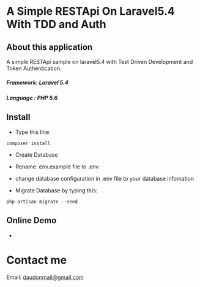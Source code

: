 # A Simple RESTApi On Laravel5.4 With TDD and Auth

## About this application

A simple RESTApi sample on laravel5.4 with Test Driven Development and Token Authentication. <br>
##### Framework: Laravel 5.4
##### Language : PHP 5.6

## Install
- Type this line:
```
composer install
```
- Create Database
- Rename .env.example file  to .env
- change database configuration in .env file to your database infomation

- Migrate Database by typing this:
```
php artisan migrate --seed
```

## Online Demo
-


# Contact me 
Email: daudonmail@gmail.com    